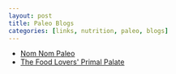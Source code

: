 ```yaml
---
layout: post
title: Paleo Blogs
categories: [links, nutrition, paleo, blogs]
---
```


- [Nom Nom Paleo](http://nomnompaleo.com/)
- [The Food Lovers' Primal Palate](http://www.primal-palate.com/)


